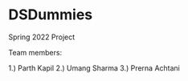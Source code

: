 # DSDummies
Spring 2022 Project

Team members:

1.) Parth Kapil
2.) Umang Sharma
3.) Prerna Achtani

